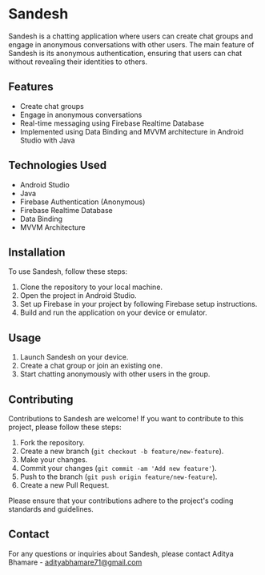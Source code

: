 # Sandesh

Sandesh is a chatting application where users can create chat groups and engage in anonymous conversations with other users. The main feature of Sandesh is its anonymous authentication, ensuring that users can chat without revealing their identities to others.

## Features

- Create chat groups
- Engage in anonymous conversations
- Real-time messaging using Firebase Realtime Database
- Implemented using Data Binding and MVVM architecture in Android Studio with Java

## Technologies Used

- Android Studio
- Java
- Firebase Authentication (Anonymous)
- Firebase Realtime Database
- Data Binding
- MVVM Architecture

## Installation

To use Sandesh, follow these steps:

1. Clone the repository to your local machine.
2. Open the project in Android Studio.
3. Set up Firebase in your project by following Firebase setup instructions.
4. Build and run the application on your device or emulator.

## Usage

1. Launch Sandesh on your device.
2. Create a chat group or join an existing one.
3. Start chatting anonymously with other users in the group.

## Contributing

Contributions to Sandesh are welcome! If you want to contribute to this project, please follow these steps:

1. Fork the repository.
2. Create a new branch (`git checkout -b feature/new-feature`).
3. Make your changes.
4. Commit your changes (`git commit -am 'Add new feature'`).
5. Push to the branch (`git push origin feature/new-feature`).
6. Create a new Pull Request.

Please ensure that your contributions adhere to the project's coding standards and guidelines.


## Contact

For any questions or inquiries about Sandesh, please contact Aditya Bhamare - adityabhamare71@gmail.com

